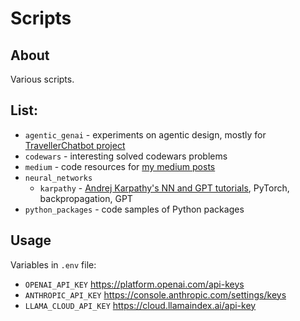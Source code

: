 # Scripts

## About
Various scripts.

## List:
- `agentic_genai` - experiments on agentic design, mostly for [TravellerChatbot project](https://github.com/azawadzka/TravellerChatbot)
- `codewars` - interesting solved codewars problems
- `medium` - code resources for [my medium posts](https://medium.com/@azawadzka)
- `neural_networks`
    - `karpathy` - [Andrej Karpathy's NN and GPT tutorials](https://www.youtube.com/playlist?list=PLAqhIrjkxbuWI23v9cThsA9GvCAUhRvKZ), PyTorch, backpropagation, GPT
- `python_packages` - code samples of Python packages

## Usage
Variables in `.env` file:
- `OPENAI_API_KEY` https://platform.openai.com/api-keys
- `ANTHROPIC_API_KEY` https://console.anthropic.com/settings/keys
- `LLAMA_CLOUD_API_KEY` https://cloud.llamaindex.ai/api-key

[//]: # (font Roboto Mono)
